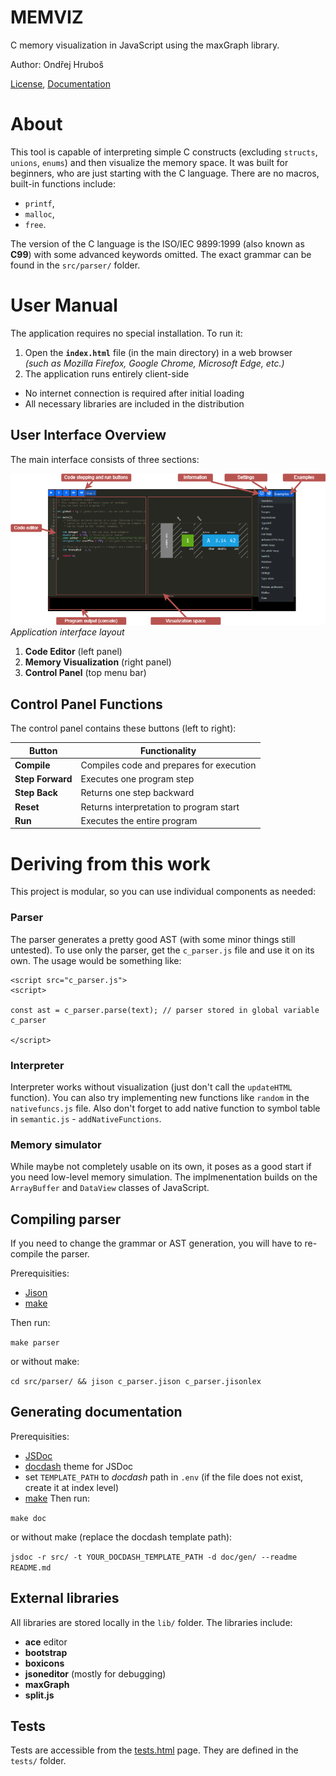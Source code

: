 # MEMVIZ
C memory visualization in JavaScript using the maxGraph library.

Author: Ondřej Hruboš

[License](LICENSE), [Documentation](doc/gen/index.html)

# About

This tool is capable of interpreting simple C constructs (excluding `structs`, `unions`, `enums`) and then visualize the memory space.
It was built for beginners, who are just starting with the C language. There are no macros, built-in functions include:
- `printf`,
- `malloc`,
- `free`.

The version of the C language is the ISO/IEC 9899:1999 (also known as **C99**) with some advanced keywords omitted. The exact
grammar can be found in the `src/parser/` folder.

# User Manual

The application requires no special installation. To run it:

1. Open the **`index.html`** file (in the main directory) in a web browser  
   *(such as Mozilla Firefox, Google Chrome, Microsoft Edge, etc.)*
2. The application runs entirely client-side  
- No internet connection is required after initial loading  
- All necessary libraries are included in the distribution

## User Interface Overview

The main interface consists of three sections:

![UI Description](doc/ui-info.drawio-en.png)  
*Application interface layout*

1. **Code Editor** (left panel)
2. **Memory Visualization** (right panel)
3. **Control Panel** (top menu bar)

## Control Panel Functions

The control panel contains these buttons (left to right):

| Button          | Functionality |
|-----------------|---------------|
| **Compile**     | Compiles code and prepares for execution |
| **Step Forward**| Executes one program step |
| **Step Back**   | Returns one step backward |
| **Reset**       | Returns interpretation to program start |
| **Run**         | Executes the entire program |

# Deriving from this work

This project is modular, so you can use individual components as needed:

### Parser
The parser generates a pretty good AST (with some minor things still untested). To use only the parser, get the `c_parser.js` file and use
it on its own. The usage would be something like:

```
<script src="c_parser.js"> 
<script>

const ast = c_parser.parse(text); // parser stored in global variable c_parser

</script>
```

### Interpreter

Interpreter works without visualization (just don't call the `updateHTML` function). You can also try implementing new functions like `random`
in the `nativefuncs.js` file. Also don't forget to add native function to symbol table in `semantic.js` - `addNativeFunctions`.

### Memory simulator
While maybe not completely usable on its own, it poses as a good start if you need low-level memory simulation. The implmenentation
builds on the `ArrayBuffer` and `DataView` classes of JavaScript.

## Compiling parser

If you need to change the grammar or AST generation, you will have to re-compile the parser.

Prerequisities:
- [Jison](https://gerhobbelt.github.io/jison/docs/)
- [make](https://www.gnu.org/software/make/)

Then run:

`make parser`

or without make:

`cd src/parser/ && jison c_parser.jison c_parser.jisonlex`

## Generating documentation

Prerequisities:
- [JSDoc](https://jsdoc.app/)
- [docdash](https://clenemt.github.io/docdash/) theme for JSDoc
- set `TEMPLATE_PATH` to *docdash* path in `.env` (if the file does not exist, create it at index level)
- [make](https://www.gnu.org/software/make/)
Then run:

`make doc`

or without make (replace the docdash template path):

`jsdoc -r src/ -t YOUR_DOCDASH_TEMPLATE_PATH -d doc/gen/ --readme README.md`

## External libraries
All libraries are stored locally in the `lib/` folder. The libraries include:
- **ace** editor
- **bootstrap**
- **boxicons**
- **jsoneditor** (mostly for debugging)
- **maxGraph**
- **split.js**

## Tests
Tests are accessible from the [tests.html](/tests.html) page. They are defined in the `tests/` folder.
